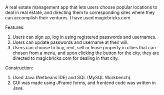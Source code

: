 A real estate management app that lets users choose popular locations to deal in real estate, and directing them to corresponding sites where they can accomplish their ventures. I have used magicbricks.com.

Features:
1. Users can sign up, log in using registered passwords and usernames.
2. Users can update passwords and username at their will.
3. Users can choose to buy, rent, sell or lease property in cities that can chosen from a menu, and upon clicking the button for the city, they are directed to magicbricks.com for dealing in that city.

Construction:
1. Used Java (Netbeans IDE) and SQL (MySQL Workbench).
2. GUI was made using JFrame forms, and frontend code was written in Java.
